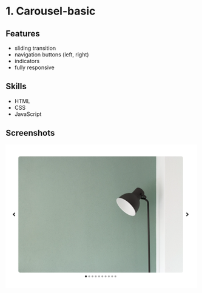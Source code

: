 # 1. Carousel-basic
## Features
- sliding transition
- navigation buttons (left, right)
- indicators
- fully responsive

## Skills
- HTML
- CSS
- JavaScript

## Screenshots
![screenshot-01](./screenshots/screenshot.png)